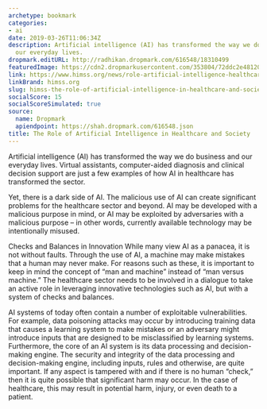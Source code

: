 ```yaml
---
archetype: bookmark
categories:
- ai
date: 2019-03-26T11:06:34Z
description: Artificial intelligence (AI) has transformed the way we do business and
  our everyday lives.
dropmark.editURL: http://radhikan.dropmark.com/616548/18310499
featuredImage: https://cdn2.dropmarkusercontent.com/353804/72ddc2e48120f47e9dc33260e89b51d7429276ac35c8fbe196f2ddd85acc1a88/thumbnail/The-Role-of-Artificial-Intelligence-in-Healthcare-and-Society-1024x51.jpg?Expires=1557430062&Signature=MbVOU3FTLxhfNIcXSBgVgZJyzEvSsoPEfIMU-9Eyt1aZoYs69pybIy3BiU5zLqsJI0KOhOkZoB2ESynbcbzyBzhO-rm-90lkxWKbjnupjDNNBhcRYQVSQYHyTgScK25PNGfLN1~Q1puFJln71rZiC4RDbXXbGYlNheumhyXO0y~VFcNmXyHuYJPkf0af0tLHLZycZV87Jumjtfscl0LD~eC1sfSZnULAZxD~RyN5Tble4JRcS~fbaxCMw-xsfsr1p8Hg0T4GsFpDjqXrZJ4KQV7lSvmkoqkRKOpSNdgqG7WteqL1ahULTNCPenLvBjcanaR6NCH0bSoiYSBRw0ZBvw__&Key-Pair-Id=APKAITQYWVEN757ZA4KQ
link: https://www.himss.org/news/role-artificial-intelligence-healthcare-and-society
linkBrand: himss.org
slug: himss-the-role-of-artificial-intelligence-in-healthcare-and-society
socialScore: 15
socialScoreSimulated: true
source:
  name: Dropmark
  apiendpoint: https://shah.dropmark.com/616548.json
title: The Role of Artificial Intelligence in Healthcare and Society
---
```

Artificial intelligence (AI) has transformed the way we do business and our everyday lives. Virtual assistants, computer-aided diagnosis and clinical decision support are just a few examples of how AI in healthcare has transformed the sector.

Yet, there is a dark side of AI. The malicious use of AI can create significant problems for the healthcare sector and beyond. AI may be developed with a malicious purpose in mind, or AI may be exploited by adversaries with a malicious purpose – in other words, currently available technology may be intentionally misused.

Checks and Balances in Innovation
While many view AI as a panacea, it is not without faults. Through the use of AI, a machine may make mistakes that a human may never make. For reasons such as these, it is important to keep in mind the concept of “man and machine” instead of “man versus machine.” The healthcare sector needs to be involved in a dialogue to take an active role in leveraging innovative technologies such as AI, but with a system of checks and balances.

AI systems of today often contain a number of exploitable vulnerabilities. For example, data poisoning attacks may occur by introducing training data that causes a learning system to make mistakes or an adversary might introduce inputs that are designed to be misclassified by learning systems. Furthermore, the core of an AI system is its data processing and decision-making engine. The security and integrity of the data processing and decision-making engine, including inputs, rules and otherwise, are quite important. If any aspect is tampered with and if there is no human “check,” then it is quite possible that significant harm may occur. In the case of healthcare, this may result in potential harm, injury, or even death to a patient.

